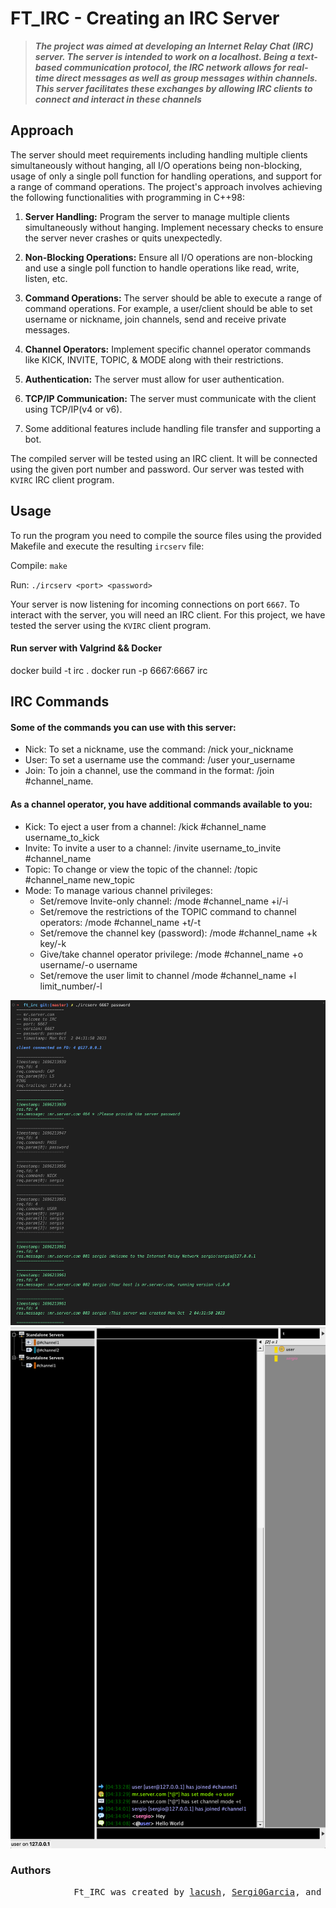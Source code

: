 # FT_IRC - Creating an IRC Server

> ***The project was aimed at developing an Internet Relay Chat (IRC) server. The server is intended to work on a localhost. Being a text-based communication protocol, the IRC network allows for real-time direct messages as well as group messages within channels. This server facilitates these exchanges by allowing IRC clients to connect and interact in these channels***

## Approach
The server should meet requirements including handling multiple clients simultaneously without hanging, all I/O operations being non-blocking, usage of only a single poll function for handling operations, and support for a range of command operations. The project's approach involves achieving the following functionalities with programming in C++98:

1. **Server Handling:** Program the server to manage multiple clients simultaneously without hanging. Implement necessary checks to ensure the server never crashes or quits unexpectedly. 

2. **Non-Blocking Operations:** Ensure all I/O operations are non-blocking and use a single poll function to handle operations like read, write, listen, etc.

3. **Command Operations:** The server should be able to execute a range of command operations. For example, a user/client should be able to set username or nickname, join channels, send and receive private messages. 

4. **Channel Operators:** Implement specific channel operator commands like KICK, INVITE, TOPIC, & MODE along with their restrictions.

5. **Authentication:** The server must allow for user authentication.

6. **TCP/IP Communication:** The server must communicate with the client using TCP/IP(v4 or v6).

7. Some additional features include handling file transfer and supporting a bot.

The compiled server will be tested using an IRC client. It will be connected using the given port number and password.
Our server was tested with `KVIRC` IRC client program.


## Usage
To run the program you need to compile the source files using the provided Makefile and execute the resulting `ircserv` file:

Compile: `make`

Run: `./ircserv <port> <password>`


Your server is now listening for incoming connections on port `6667`.
To interact with the server, you will need an IRC client. For this project, we have tested the server using the `KVIRC` client program.

#### Run server with Valgrind && Docker

docker build -t irc .
docker run -p 6667:6667 irc

## IRC Commands
#### Some of the commands you can use with this server:

- Nick: To set a nickname, use the command: /nick your_nickname
- User: To set a username use the command: /user your_username
- Join: To join a channel, use the command in the format: /join #channel_name.


#### As a channel operator, you have additional commands available to you:

- Kick: To eject a user from a channel: /kick #channel_name username_to_kick
- Invite: To invite a user to a channel: /invite username_to_invite #channel_name
- Topic: To change or view the topic of the channel: /topic #channel_name new_topic
- Mode: To manage various channel privileges:
  - Set/remove Invite-only channel: /mode #channel_name +i/-i
  - Set/remove the restrictions of the TOPIC command to channel operators: /mode #channel_name +t/-t
  - Set/remove the channel key (password): /mode #channel_name +k key/-k
  - Give/take channel operator privilege: /mode #channel_name +o username/-o username
  - Set/remove the user limit to channel /mode #channel_name +l limit_number/-l

![alt text](./img/img2.png)
![alt text](./img/img1.png)

### Authors

<pre>
            Ft_IRC was created by <a href="https://github.com/Lacusch" target="_blank">lacush</a>, <a href="https://github.com/Sergi0Garcia" target="_blank">Sergi0Garcia</a>, and <a href="https://github.com/JideOgunlana" target="_blank">jide_O </a> as part of the 42 school curriculum.
    </section>
</pre>
